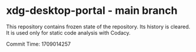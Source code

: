 # xdg-desktop-portal - main branch

This repository contains frozen state of the repository.
Its history is cleared. It is used only for static code
analysis with Codacy.

Commit Time: 1709014257